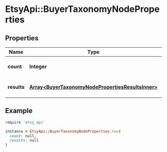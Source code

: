# EtsyApi::BuyerTaxonomyNodeProperties

## Properties

| Name | Type | Description | Notes |
| ---- | ---- | ----------- | ----- |
| **count** | **Integer** | The number of results. | [optional] |
| **results** | [**Array&lt;BuyerTaxonomyNodePropertiesResultsInner&gt;**](BuyerTaxonomyNodePropertiesResultsInner.md) | The list of requested resources. | [optional] |

## Example

```ruby
require 'etsy_api'

instance = EtsyApi::BuyerTaxonomyNodeProperties.new(
  count: null,
  results: null
)
```

